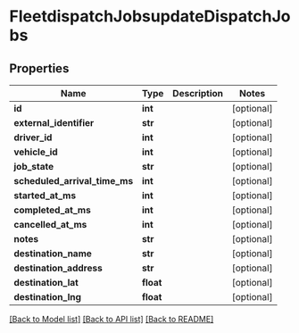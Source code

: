 # FleetdispatchJobsupdateDispatchJobs

## Properties
Name | Type | Description | Notes
------------ | ------------- | ------------- | -------------
**id** | **int** |  | [optional] 
**external_identifier** | **str** |  | [optional] 
**driver_id** | **int** |  | [optional] 
**vehicle_id** | **int** |  | [optional] 
**job_state** | **str** |  | [optional] 
**scheduled_arrival_time_ms** | **int** |  | [optional] 
**started_at_ms** | **int** |  | [optional] 
**completed_at_ms** | **int** |  | [optional] 
**cancelled_at_ms** | **int** |  | [optional] 
**notes** | **str** |  | [optional] 
**destination_name** | **str** |  | [optional] 
**destination_address** | **str** |  | [optional] 
**destination_lat** | **float** |  | [optional] 
**destination_lng** | **float** |  | [optional] 

[[Back to Model list]](../README.md#documentation-for-models) [[Back to API list]](../README.md#documentation-for-api-endpoints) [[Back to README]](../README.md)


